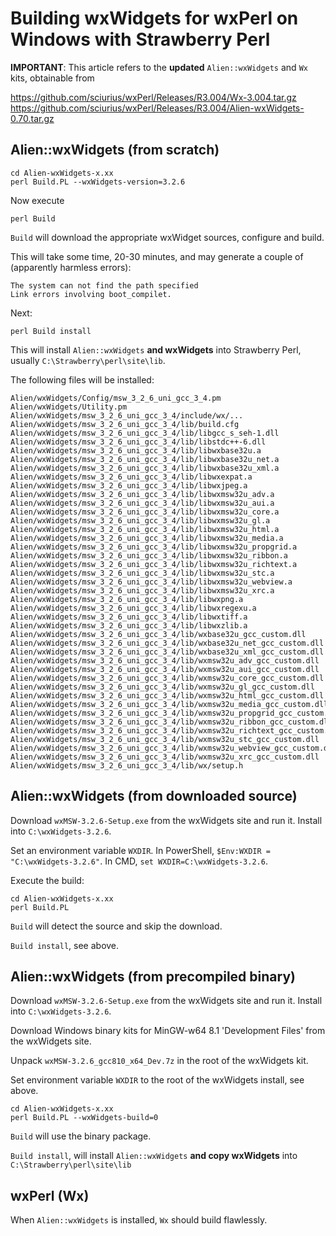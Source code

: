 # Building wxWidgets for wxPerl on Windows with Strawberry Perl

**IMPORTANT**: This article refers to the **updated** ``Alien::wxWidgets`` and ``Wx`` kits, obtainable from

<https://github.com/sciurius/wxPerl/Releases/R3.004/Wx-3.004.tar.gz>  
<https://github.com/sciurius/wxPerl/Releases/R3.004/Alien-wxWidgets-0.70.tar.gz>

## Alien::wxWidgets (from scratch)
````
cd Alien-wxWidgets-x.xx
perl Build.PL --wxWidgets-version=3.2.6
````

Now execute
````
perl Build
````

`Build` will download the appropriate wxWidget sources, configure and
build.


This will take some time, 20-30 minutes, and may generate a couple of
(apparently harmless errors):
````
The system can not find the path specified
Link errors involving boot_compilet.
````

Next:
````
perl Build install
````

This will install ``Alien::wxWidgets`` **and wxWidgets** into
Strawberry Perl, usually `C:\Strawberry\perl\site\lib`.

The following files will be installed:
````
Alien/wxWidgets/Config/msw_3_2_6_uni_gcc_3_4.pm
Alien/wxWidgets/Utility.pm
Alien/wxWidgets/msw_3_2_6_uni_gcc_3_4/include/wx/...
Alien/wxWidgets/msw_3_2_6_uni_gcc_3_4/lib/build.cfg
Alien/wxWidgets/msw_3_2_6_uni_gcc_3_4/lib/libgcc_s_seh-1.dll
Alien/wxWidgets/msw_3_2_6_uni_gcc_3_4/lib/libstdc++-6.dll
Alien/wxWidgets/msw_3_2_6_uni_gcc_3_4/lib/libwxbase32u.a
Alien/wxWidgets/msw_3_2_6_uni_gcc_3_4/lib/libwxbase32u_net.a
Alien/wxWidgets/msw_3_2_6_uni_gcc_3_4/lib/libwxbase32u_xml.a
Alien/wxWidgets/msw_3_2_6_uni_gcc_3_4/lib/libwxexpat.a
Alien/wxWidgets/msw_3_2_6_uni_gcc_3_4/lib/libwxjpeg.a
Alien/wxWidgets/msw_3_2_6_uni_gcc_3_4/lib/libwxmsw32u_adv.a
Alien/wxWidgets/msw_3_2_6_uni_gcc_3_4/lib/libwxmsw32u_aui.a
Alien/wxWidgets/msw_3_2_6_uni_gcc_3_4/lib/libwxmsw32u_core.a
Alien/wxWidgets/msw_3_2_6_uni_gcc_3_4/lib/libwxmsw32u_gl.a
Alien/wxWidgets/msw_3_2_6_uni_gcc_3_4/lib/libwxmsw32u_html.a
Alien/wxWidgets/msw_3_2_6_uni_gcc_3_4/lib/libwxmsw32u_media.a
Alien/wxWidgets/msw_3_2_6_uni_gcc_3_4/lib/libwxmsw32u_propgrid.a
Alien/wxWidgets/msw_3_2_6_uni_gcc_3_4/lib/libwxmsw32u_ribbon.a
Alien/wxWidgets/msw_3_2_6_uni_gcc_3_4/lib/libwxmsw32u_richtext.a
Alien/wxWidgets/msw_3_2_6_uni_gcc_3_4/lib/libwxmsw32u_stc.a
Alien/wxWidgets/msw_3_2_6_uni_gcc_3_4/lib/libwxmsw32u_webview.a
Alien/wxWidgets/msw_3_2_6_uni_gcc_3_4/lib/libwxmsw32u_xrc.a
Alien/wxWidgets/msw_3_2_6_uni_gcc_3_4/lib/libwxpng.a
Alien/wxWidgets/msw_3_2_6_uni_gcc_3_4/lib/libwxregexu.a
Alien/wxWidgets/msw_3_2_6_uni_gcc_3_4/lib/libwxtiff.a
Alien/wxWidgets/msw_3_2_6_uni_gcc_3_4/lib/libwxzlib.a
Alien/wxWidgets/msw_3_2_6_uni_gcc_3_4/lib/wxbase32u_gcc_custom.dll
Alien/wxWidgets/msw_3_2_6_uni_gcc_3_4/lib/wxbase32u_net_gcc_custom.dll
Alien/wxWidgets/msw_3_2_6_uni_gcc_3_4/lib/wxbase32u_xml_gcc_custom.dll
Alien/wxWidgets/msw_3_2_6_uni_gcc_3_4/lib/wxmsw32u_adv_gcc_custom.dll
Alien/wxWidgets/msw_3_2_6_uni_gcc_3_4/lib/wxmsw32u_aui_gcc_custom.dll
Alien/wxWidgets/msw_3_2_6_uni_gcc_3_4/lib/wxmsw32u_core_gcc_custom.dll
Alien/wxWidgets/msw_3_2_6_uni_gcc_3_4/lib/wxmsw32u_gl_gcc_custom.dll
Alien/wxWidgets/msw_3_2_6_uni_gcc_3_4/lib/wxmsw32u_html_gcc_custom.dll
Alien/wxWidgets/msw_3_2_6_uni_gcc_3_4/lib/wxmsw32u_media_gcc_custom.dll
Alien/wxWidgets/msw_3_2_6_uni_gcc_3_4/lib/wxmsw32u_propgrid_gcc_custom.dll
Alien/wxWidgets/msw_3_2_6_uni_gcc_3_4/lib/wxmsw32u_ribbon_gcc_custom.dll
Alien/wxWidgets/msw_3_2_6_uni_gcc_3_4/lib/wxmsw32u_richtext_gcc_custom.dll
Alien/wxWidgets/msw_3_2_6_uni_gcc_3_4/lib/wxmsw32u_stc_gcc_custom.dll
Alien/wxWidgets/msw_3_2_6_uni_gcc_3_4/lib/wxmsw32u_webview_gcc_custom.dll
Alien/wxWidgets/msw_3_2_6_uni_gcc_3_4/lib/wxmsw32u_xrc_gcc_custom.dll
Alien/wxWidgets/msw_3_2_6_uni_gcc_3_4/lib/wx/setup.h
````

## Alien::wxWidgets (from downloaded source)

Download `wxMSW-3.2.6-Setup.exe` from the wxWidgets site and run it.
Install into `C:\wxWidgets-3.2.6`.

Set an environment variable `WXDIR`. In PowerShell, `$Env:WXDIR =
"C:\wxWidgets-3.2.6"`. In CMD, `set WXDIR=C:\wxWidgets-3.2.6`.

Execute the build:
````
cd Alien-wxWidgets-x.xx
perl Build.PL
````

`Build` will detect the source and skip the download.

`Build install`, see above.

## Alien::wxWidgets (from precompiled binary)

Download `wxMSW-3.2.6-Setup.exe` from the wxWidgets site and run it.
Install into `C:\wxWidgets-3.2.6`.

Download Windows binary kits for MinGW-w64 8.1 'Development Files'
from the wxWidgets site.

Unpack `wxMSW-3.2.6_gcc810_x64_Dev.7z` in the root of the wxWidgets kit.

Set environment variable `WXDIR` to the root of the wxWidgets
install, see above.
````
cd Alien-wxWidgets-x.xx
perl Build.PL --wxWidgets-build=0
````

`Build` will use the binary package.

`Build install`, will install `Alien::wxWidgets` **and copy wxWidgets** into `C:\Strawberry\perl\site\lib`

## wxPerl (Wx)

When `Alien::wxWidgets` is installed, `Wx` should build flawlessly.
